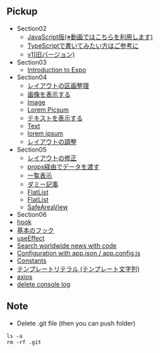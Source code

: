 ## Pickup
* Section02
  * [JavaScript版(※動画ではこちらを利用します)](https://github.com/takahi5/news-app-v2)
  * [TypeScriptで書いてみたい方はご参考に](https://github.com/takahi5/news-app-ts)
  * [v1(旧バージョン)](https://github.com/takahi5/news-app-hooks)
* Section03
  * [Introduction to Expo](https://docs.expo.io/)
* Section04
  * [レイアウトの区画整理](https://github.com/takahi5/news-app-v2/tree/sec4/layout)
  * [画像を表示する](https://github.com/takahi5/news-app-v2/tree/sec4/image)
  * [Image](https://reactnative.dev/docs/image)
  * [Lorem Picsum](https://picsum.photos/)
  * [テキストを表示する](https://github.com/takahi5/news-app-v2/tree/sec4/text)
  * [Text](https://reactnative.dev/docs/text)
  * [lorem ipsum](https://ja.wikipedia.org/wiki/Lorem_ipsum)
  * [レイアウトの調整](https://github.com/takahi5/news-app-v2/tree/sec4/adjust-layout)
* Section05
  * [レイアウトの修正](https://github.com/takahi5/news-app-v2/tree/sec5/component)
  * [props経由でデータを渡す](https://github.com/takahi5/news-app-v2/tree/sec5/props)
  * [一覧表示](https://github.com/takahi5/news-app-v2/tree/sec5/list)
  * [ダミー記事](https://github.com/takahi5/news-app-v2/blob/master/dummies/articles.json)
  * [FlatList](https://reactnative.dev/docs/flatlist)
  * [FlatList](https://github.com/takahi5/news-app-v2/tree/sec5/flatlist)
  * [SafeAreaView](https://reactnative.dev/docs/safeareaview)
* Section06
 * [hook](https://ja.reactjs.org/docs/hooks-intro.html)
 * [基本のフック](https://ja.reactjs.org/docs/hooks-reference.html#usestate)
 * [useEffect](https://ja.reactjs.org/docs/hooks-reference.html#useeffect)
 * [Search worldwide news with code](https://newsapi.org/)
 * [Configuration with app.json / app.config.js](https://docs.expo.io/workflow/configuration/)
 * [Constants](https://docs.expo.io/versions/latest/sdk/constants/)
 * [テンプレートリテラル (テンプレート文字列)](https://developer.mozilla.org/ja/docs/Web/JavaScript/Reference/Template_literals)
 * [axios](https://github.com/axios/axios)
 * [delete console log](https://github.com/takahi5/news-app-v2/tree/sec6/axios)

## Note
* Delete .git file (then you can push folder)
```
ls -a
rm -rf .git
```
